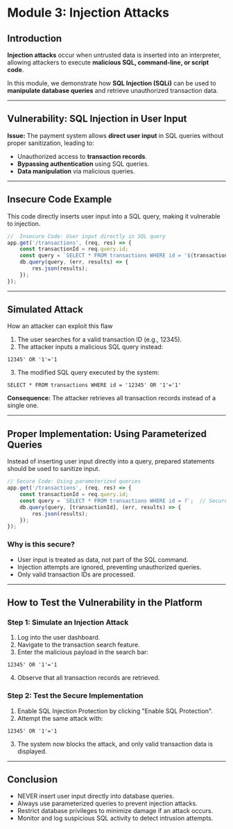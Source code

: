 # **Module 3: Injection Attacks**

## **Introduction**
**Injection attacks** occur when untrusted data is inserted into an interpreter, allowing attackers to execute **malicious SQL, command-line, or script code**.

In this module, we demonstrate how **SQL Injection (SQLi)** can be used to **manipulate database queries** and retrieve unauthorized transaction data.

---

## **Vulnerability: SQL Injection in User Input**
**Issue:** The payment system allows **direct user input** in SQL queries without proper sanitization, leading to:
- Unauthorized access to **transaction records**.
- **Bypassing authentication** using SQL queries.
- **Data manipulation** via malicious queries.

---

## **Insecure Code Example**
This code directly inserts user input into a SQL query, making it vulnerable to injection.

```javascript
//  Insecure Code: User input directly in SQL query
app.get('/transactions', (req, res) => {
    const transactionId = req.query.id;
    const query = `SELECT * FROM transactions WHERE id = '${transactionId}'`;  // SQL Injection possible
    db.query(query, (err, results) => {
        res.json(results);
    });
});
```

---

## **Simulated Attack**
How an attacker can exploit this flaw

1. The user searches for a valid transaction ID (e.g., 12345).
2. The attacker inputs a malicious SQL query instead:
   
```
12345' OR '1'='1
```

3. The modified SQL query executed by the system:
  
```
SELECT * FROM transactions WHERE id = '12345' OR '1'='1'
```

**Consequence:** The attacker retrieves all transaction records instead of a single one.

---

## **Proper Implementation: Using Parameterized Queries**
Instead of inserting user input directly into a query, prepared statements should be used to sanitize input.

```javascript
// Secure Code: Using parameterized queries
app.get('/transactions', (req, res) => {
    const transactionId = req.query.id;
    const query = `SELECT * FROM transactions WHERE id = ?`;  // Secure query
    db.query(query, [transactionId], (err, results) => {
        res.json(results);
    });
});
```
### **Why is this secure?**
- User input is treated as data, not part of the SQL command.
- Injection attempts are ignored, preventing unauthorized queries.
- Only valid transaction IDs are processed.

---

## **How to Test the Vulnerability in the Platform**

### **Step 1: Simulate an Injection Attack**
1. Log into the user dashboard.
2. Navigate to the transaction search feature.
3. Enter the malicious payload in the search bar:
  
```
12345' OR '1'='1
```

4. Observe that all transaction records are retrieved.

### **Step 2: Test the Secure Implementation**
1. Enable SQL Injection Protection by clicking "Enable SQL Protection".
2. Attempt the same attack with:
  
```
12345' OR '1'='1
```

3. The system now blocks the attack, and only valid transaction data is displayed.

---

## **Conclusion**

- NEVER insert user input directly into database queries.
- Always use parameterized queries to prevent injection attacks.
- Restrict database privileges to minimize damage if an attack occurs.
- Monitor and log suspicious SQL activity to detect intrusion attempts.
